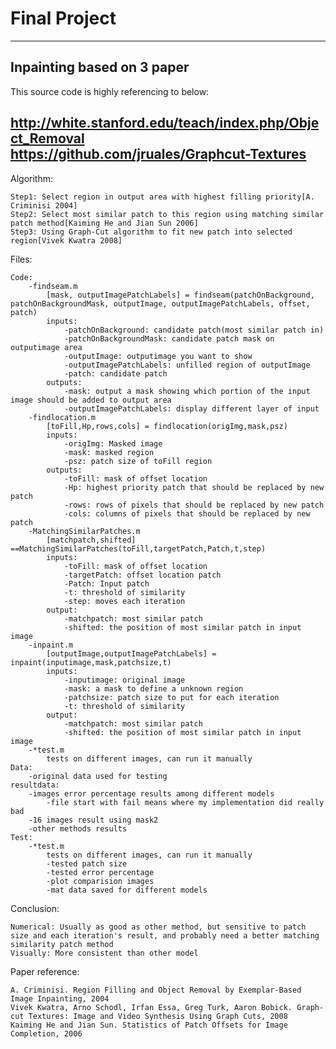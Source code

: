 # Final Project
-------------------------------------
Inpainting based on 3 paper
-------------------------------------
This source code is highly referencing to below:

http://white.stanford.edu/teach/index.php/Object_Removal
https://github.com/jruales/Graphcut-Textures
-------------------------------------
Algorithm:

	Step1: Select region in output area with highest filling priority[A. Criminisi 2004]
	Step2: Select most similar patch to this region using matching similar patch method[Kaiming He and Jian Sun 2006]
	Step3: Using Graph-Cut algorithm to fit new patch into selected region[Vivek Kwatra 2008]

Files:

	Code:
		-findseam.m
			[mask, outputImagePatchLabels] = findseam(patchOnBackground, patchOnBackgroundMask, outputImage, outputImagePatchLabels, offset, patch)
			inputs:
				-patchOnBackground: candidate patch(most similar patch in)
				-patchOnBackgroundMask: candidate patch mask on outputimage area
				-outputImage: outputimage you want to show
				-outputImagePatchLabels: unfilled region of outputImage
				-patch: candidate patch
			outputs:
	            -mask: output a mask showing which portion of the input image should be added to output area
	            -outputImagePatchLabels: display different layer of input
		-findlocation.m
			[toFill,Hp,rows,cols] = findlocation(origImg,mask,psz)
			inputs:
				-origImg: Masked image
				-mask: masked region
				-psz: patch size of toFill region
			outputs:
				-toFill: mask of offset location
				-Hp: highest priority patch that should be replaced by new patch
				-rows: rows of pixels that should be replaced by new patch
				-cols: columns of pixels that should be replaced by new patch
		-MatchingSimilarPatches.m
			[matchpatch,shifted] ==MatchingSimilarPatches(toFill,targetPatch,Patch,t,step)
			inputs: 
				-toFill: mask of offset location
				-targetPatch: offset location patch
				-Patch: Input patch
				-t: threshold of similarity
				-step: moves each iteration
			output:
				-matchpatch: most similar patch
				-shifted: the position of most similar patch in input image
		-inpaint.m
			[outputImage,outputImagePatchLabels] = inpaint(inputimage,mask,patchsize,t)
			inputs: 
				-inputimage: original image
				-mask: a mask to define a unknown region
				-patchsize: patch size to put for each iteration
				-t: threshold of similarity
			output:
				-matchpatch: most similar patch
				-shifted: the position of most similar patch in input image
		-*test.m
			tests on different images, can run it manually
	Data:
		-original data used for testing
	resultdata: 
		-images error percentage results among different models
			-file start with fail means where my implementation did really bad
		-16 images result using mask2
		-other methods results
	Test:
		-*test.m
			tests on different images, can run it manually
			-tested patch size
			-tested error percentage
			-plot comparision images
			-mat data saved for different models

Conclusion:

	Numerical: Usually as good as other method, but sensitive to patch size and each iteration's result, and probably need a better matching similarity patch method
	Visually: More consistent than other model

Paper reference:

	A. Criminisi. Region Filling and Object Removal by Exemplar-Based Image Inpainting, 2004
	Vivek Kwatra, Arno Schodl, Irfan Essa, Greg Turk, Aaron Bobick. Graph-cut Textures: Image and Video Synthesis Using Graph Cuts, 2008
	Kaiming He and Jian Sun. Statistics of Patch Offsets for Image Completion, 2006



	


	



